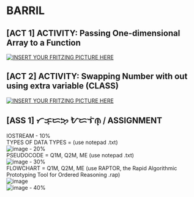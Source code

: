 # BARRIL
## [ACT 1] ACTIVITY: Passing One-dimensional Array to a Function
[![INSERT YOUR FRITZING PICTURE HERE](https://raw.githubusercontent.com/maxangelo987/BSCPE-1B-CPE-112-S.Y.-18-19/master/1.jpg)]()


## [ACT 2] ACTIVITY: Swapping Number with out using extra variable (CLASS)
[![INSERT YOUR FRITZING PICTURE HERE](https://raw.githubusercontent.com/maxangelo987/BSCPE-1B-CPE-112-S.Y.-18-19/master/2.jpg)]()


## [ASS 1] ᜆᜃ᜔ᜇᜅ᜔ ᜀᜇᜎᜒᜈ᜔ ᜵ ASSIGNMENT
IOSTREAM - 10%
<br>
TYPES OF DATA TYPES = (use notepad .txt)
<br>
![image](https://user-images.githubusercontent.com/10474143/53647507-ad22ec80-3c78-11e9-8d9c-c3981c081c22.png) - 20%
<br>
PSEUDOCODE = Q1M, Q2M, ME (use notepad .txt)
<br>
![image](https://user-images.githubusercontent.com/10474143/53647477-9ed4d080-3c78-11e9-843d-b5b4575df0e3.png) - 30%
<br>
FLOWCHART = Q1M, Q2M, ME (use RAPTOR, the Rapid Algorithmic Prototyping Tool for Ordered Reasoning .rap)
<br>
![image](https://user-images.githubusercontent.com/10474143/53647450-8fee1e00-3c78-11e9-8d84-34eae1b92b03.png)
<br>
![image](https://user-images.githubusercontent.com/10474143/53648419-d9d80380-3c7a-11e9-9657-c1b69148c816.png) - 40%

